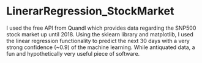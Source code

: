 # LinerarRegression_StockMarket
I used the free API from Quandl which provides data regarding the SNP500 stock market up until 2018. Using the sklearn library and matplotlib, I used the linear regression functionality to predict the next 30 days with a very strong confidence (~0.9) of the machine learning. While antiquated data, a fun and hypothetically very useful piece of software.
